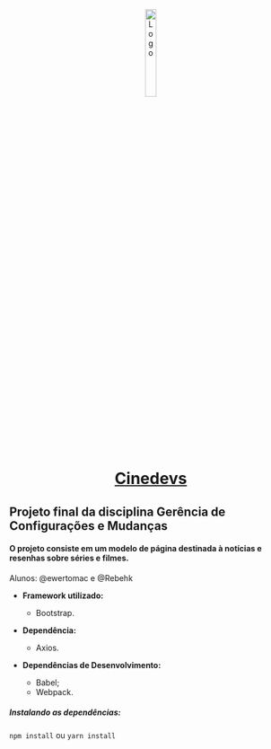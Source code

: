 <div align="center"><img src="https://cinedevs.github.io/src/images/logo.svg" alt="Logo" width="20%" ></div>

<h1 align= "center"> <a href="https://cinedevs.github.io/">Cinedevs</a></h1>

## Projeto final da disciplina Gerência de Configurações e Mudanças
#### O projeto consiste em um modelo de página destinada à notícias e resenhas sobre séries e filmes.

Alunos: @ewertomac e @Rebehk

* **Framework utilizado:**
  * Bootstrap.
  
* **Dependência:**
  * Axios.

* **Dependências de Desenvolvimento:**

  * Babel;
  * Webpack.
  
##### Instalando as dependências:
```npm install``` ou ```yarn install```
